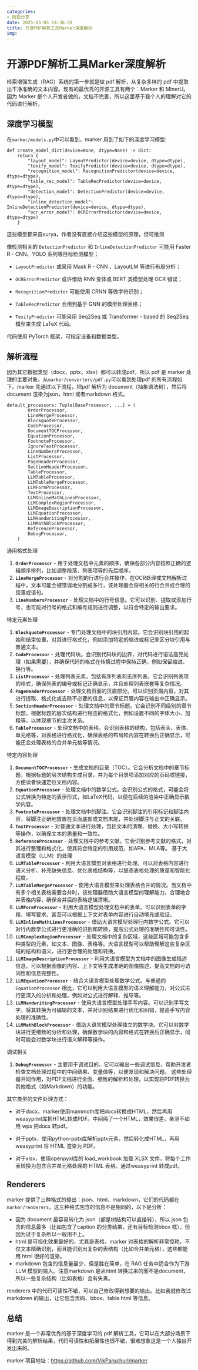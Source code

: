```yaml
---
categories:
- 技能分享
date: 2025-05-05 14:36:59
title: 开源PDF解析工具Marker深度解析
img: 
---
```


# 开源PDF解析工具Marker深度解析

检索增强生成（RAG）系统的第一步就是做 pdf 解析，从复杂多样的 pdf 中提取出干净准确的文本内容。现有的最优秀的开源工具有两个：Marker 和 MinerU。因为 Marker 是个人开发者做的，文档不完善，所以这里基于我个人的理解对它的代码进行解析。

## 深度学习模型

在`marker/models.py`中可以看到，marker 用到了如下的深度学习模型:

```
def create_model_dict(device=None, dtype=None) -> dict:
    return {
        "layout_model": LayoutPredictor(device=device, dtype=dtype),
        "texify_model": TexifyPredictor(device=device, dtype=dtype),
        "recognition_model": RecognitionPredictor(device=device, dtype=dtype),
        "table_rec_model": TableRecPredictor(device=device, dtype=dtype),
        "detection_model": DetectionPredictor(device=device, dtype=dtype),
        "inline_detection_model": InlineDetectionPredictor(device=device, dtype=dtype),
        "ocr_error_model": OCRErrorPredictor(device=device, dtype=dtype)
    }
```

这些模型都来自surya，作者没有直接介绍这些模型的原理，但可推测

像检测相关的 `DetectionPredictor` 和 `InlineDetectionPredictor` 可能用 Faster R - CNN、YOLO 系列等目标检测模型；

* `LayoutPredictor` 或采用 Mask R - CNN 、LayoutLM 等进行布局分析；

* `OCRErrorPredictor` 或许借助 RNN 变体或 BERT 类模型处理 OCR 错误；

* `RecognitionPredictor` 可能使用 CRNN 等做字符识别；

* `TableRecPredictor` 会用到基于 GNN 的模型处理表格；

* `TexifyPredictor` 可能采用 Seq2Seq 或 Transformer - based 的 Seq2Seq 模型来生成 LaTeX 代码。

代码使用 PyTorch 框架，可指定设备和数据类型。 

## 解析流程

因为其它数据类型（docx，pptx，xlsx）都可以转成pdf，所以 pdf 是 marker 处理的主要对象。从`marker/converters/pdf.py`可以看到处理pdf 的所有流程如下。marker 先通过以下流程，把pdf 解析为 document（抽象语法树），然后将document 渲染为json，html 或者markdown 格式。

```
default_processors: Tuple[BaseProcessor, ...] = (
        OrderProcessor,
        LineMergeProcessor,
        BlockquoteProcessor,
        CodeProcessor,
        DocumentTOCProcessor,
        EquationProcessor,
        FootnoteProcessor,
        IgnoreTextProcessor,
        LineNumbersProcessor,
        ListProcessor,
        PageHeaderProcessor,
        SectionHeaderProcessor,
        TableProcessor,
        LLMTableProcessor,
        LLMTableMergeProcessor,
        LLMFormProcessor,
        TextProcessor,
        LLMInlineMathLinesProcessor,
        LLMComplexRegionProcessor,
        LLMImageDescriptionProcessor,
        LLMEquationProcessor,
        LLMHandwritingProcessor,
        LLMMathBlockProcessor,
        ReferenceProcessor,
        DebugProcessor,
    )
```

通用格式处理 

1. **`OrderProcessor`**   - 用于处理文档中元素的顺序，确保各部分内容按照正确的逻辑顺序排列，比如调整段落、列表项等的先后顺序。 
2. **`LineMergeProcessor`**   - 对分割的行进行合并操作。在OCR处理或文档解析过程中，文本可能会被错误地分割成多行，该处理器会将相关的行合并成合理的段落或语句。 
3. **`LineNumbersProcessor`**   - 处理文档中的行号信息。它可以识别、提取或添加行号，也可能对行号的格式和编号规则进行调整，以符合特定的输出要求。


特定元素处理 
1. **`BlockquoteProcessor`**   - 专门处理文档中的块引用内容。它会识别块引用的起始和结束位置，对其进行格式化，例如添加特定的缩进或标记来区分块引用与普通文本。
2. **`CodeProcessor`**   - 处理代码块。会识别代码块的边界，对代码进行语法高亮处理（如果需要），并确保代码的格式在转换过程中保持正确，例如保留缩进、换行等。 
3. **`ListProcessor`**   - 处理列表元素，包括有序列表和无序列表。它会识别列表项的格式，确保列表的编号或标记正确显示，并且处理列表嵌套等复杂情况。 
4. **`PageHeaderProcessor`**   - 处理文档页面的页眉部分。可以识别页眉内容，对其进行提取、格式化或去除不必要的信息，以保证页眉内容在输出中正确显示。 
5. **`SectionHeaderProcessor`**   - 处理文档中的章节标题。它会识别不同级别的章节标题，根据标题的层次结构进行相应的格式化，例如设置不同的字体大小、加粗等，以体现章节的主次关系。 
6. **`TableProcessor`**   - 处理文档中的表格。会识别表格的结构，包括表头、表体、单元格等，对表格进行格式化，确保表格的布局和内容在转换后正确显示，可能还会处理表格的合并单元格等情况。 


特定内容处理
1. **`DocumentTOCProcessor`**   - 生成文档的目录（TOC）。它会分析文档中的章节标题，根据标题的层次结构生成目录，并为每个目录项添加对应的页码或链接，方便读者快速定位文档内容。 
2. **`EquationProcessor`**   - 处理文档中的数学公式。会识别公式的格式，可能会将公式转换为特定的表示形式，如LaTeX代码，以便在后续的渲染中正确显示数学内容。 
3. **`FootnoteProcessor`**   - 处理文档中的脚注。它会识别脚注的引用标记和脚注内容，将脚注正确地放置在页面底部或文档末尾，并处理脚注与正文的关联。 
4. **`TextProcessor`**   - 对普通文本进行处理，包括文本的清理、替换、大小写转换等操作，以确保文本的质量和一致性。 
5. **`ReferenceProcessor`**   - 处理文档中的参考文献。它会识别参考文献的格式，对其进行整理和格式化，使其符合特定的引用规范，如APA、MLA等。 
基于大语言模型（LLM）的处理 
1. **`LLMTableProcessor`**   - 利用大语言模型对表格进行处理。可以对表格内容进行语义分析、补充缺失信息、优化表格结构等，以提高表格处理的质量和智能化程度。 
2. **`LLMTableMergeProcessor`**   - 使用大语言模型来处理表格合并的情况。当文档中有多个相关表格需要合并时，该处理器借助大语言模型的理解能力，合理地合并表格内容，确保合并后的表格逻辑清晰。 
3. **`LLMFormProcessor`**   - 利用大语言模型处理文档中的表单。可以识别表单的字段、填写要求，甚至可以根据上下文对表单内容进行自动填充或验证。 
4. **`LLMInlineMathLinesProcessor`**   - 借助大语言模型处理行内数学公式。它可以对行内数学公式进行更准确的识别和转换，提高公式处理的准确性和可读性。 
5. **`LLMComplexRegionProcessor`**   - 处理文档中的复杂区域，这些区域可能包含多种类型的元素，如文本、图像、表格等。大语言模型可以帮助理解这些复杂区域的结构和语义，进行更合理的处理和转换。 
6. **`LLMImageDescriptionProcessor`**   - 利用大语言模型为文档中的图像生成描述信息。可以根据图像的内容、上下文等生成准确的图像描述，提高文档的可访问性和信息完整性。 
7. **`LLMEquationProcessor`**   - 结合大语言模型处理数学公式。与普通的 `EquationProcessor` 相比，它可以利用大语言模型的语义理解能力，对公式进行更深入的分析和处理，例如对公式进行解释、推导等。 
8. **`LLMHandwritingProcessor`**   - 使用大语言模型处理手写内容。可以识别手写文字，将其转换为可编辑的文本，并对识别结果进行优化和纠错，提高手写内容处理的准确性。 
9. **`LLMMathBlockProcessor`**   - 借助大语言模型处理独立的数学块。它可以对数学块进行更细致的分析和处理，确保数学块的内容和格式在转换后正确显示，同时可能会对数学块进行语义解释等操作。 


调试相关 
1. **`DebugProcessor`**   - 主要用于调试目的。它可以输出一些调试信息，帮助开发者检查文档处理过程中的中间结果、变量值等，以便发现和解决问题。 这些处理器共同作用，对PDF文档进行全面、细致的解析和处理，以实现将PDF转换为其他格式（如Markdown）的功能。 

其它类型的文件处理方式：

* 对于docx，marker使用mammoth库把docx转换成HTML，然后再用weasyprint库把HTML转成PDF。中间隔了一个HTML，效果很差，亲测不如用 wps 把docx 转pdf。

* 对于pptx，使用python-pptx库解析pptx元素，然后转化成HTML，再用weasyprint 将 HTML 渲染为 PDF。

* 对于xlsx，使用openpyxl库的 load_workbook 加载 XLSX 文件，将每个工作表转换为包含合并单元格处理的 HTML 表格。通过weasyprint 转成pdf。

## Renderers

marker 提供了三种格式的输出：json、html、markdown，它们的代码都在`marker/renderers`。这三种格式包含的信息不是相同的，以下是分析：

* 因为 document 最容易转化为 json（都是树结构可以直接转），所以 json 包含的信息最多（比如包含了caption 的分类结果，还有目标检测bbox 框），但因为过于复杂所以一般用不上。
* html 是可视化效果最好的，尤其是表格，marker 对表格的解析非常惊艳，不仅文本精确识别，而且能识别出复杂的表结构（比如合并单元格），这些都能用 html 很好的渲染。
* markdown 包含的信息量最少，但是胜在简单，在 RAG 任务中适合作为下游 LLM 模型的输入。注意markdown 是从html 转换过来的而不是document，所以一些复杂结构（比如表格）会有失真。

renderers 中的代码可读性不错，可以自己修改得到想要的输出。比如我就修改过 markdown 的输出，让它包含页码、bbox、table html 等信息。

## 总结

marker 是一个非常优秀的基于深度学习的 pdf 解析工具，它可以在大部分场景下得到完美的解析结果，代码可读性和拓展性也很不错，很难想象这是一个人独自开发出来的。

marker 项目地址：https://github.com/VikParuchuri/marker
